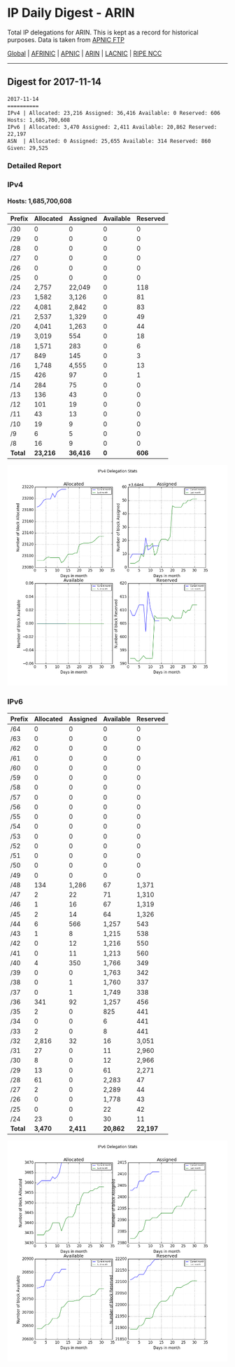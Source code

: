 # IP Daily Digest - ARIN 

Total IP delegations for ARIN. This is kept as a record for historical purposes. Data is taken from [APNIC FTP](https://ftp.apnic.net/)

[Global](https://github.com/csmets/IP-Daily-Digest) | [AFRINIC](https://github.com/csmets/IP-Daily-Digest/tree/master/archives/AFRINIC) | [APNIC](https://github.com/csmets/IP-Daily-Digest/tree/master/archives/APNIC) | [ARIN](https://github.com/csmets/IP-Daily-Digest/tree/master/archives/ARIN) | [LACNIC](https://github.com/csmets/IP-Daily-Digest/tree/master/archives/LACNIC) | [RIPE NCC](https://github.com/csmets/IP-Daily-Digest/tree/master/archives/RIPE_NCC)

---

## Digest for 2017-11-14
```
2017-11-14
==========
IPv4 | Allocated: 23,216 Assigned: 36,416 Available: 0 Reserved: 606 Hosts: 1,685,700,608
IPv6 | Allocated: 3,470 Assigned: 2,411 Available: 20,862 Reserved: 22,197
ASN  | Allocated: 0 Assigned: 25,655 Available: 314 Reserved: 860 Given: 29,525
```

### Detailed Report

### IPv4

#### Hosts: **1,685,700,608**

| Prefix | Allocated | Assigned | Available | Reserved |
| ----- | ----- | ----- | ----- | ----- |
| /30 | 0 | 0 | 0 | 0 |
| /29 | 0 | 0 | 0 | 0 |
| /28 | 0 | 0 | 0 | 0 |
| /27 | 0 | 0 | 0 | 0 |
| /26 | 0 | 0 | 0 | 0 |
| /25 | 0 | 0 | 0 | 0 |
| /24 | 2,757 | 22,049 | 0 | 118 |
| /23 | 1,582 | 3,126 | 0 | 81 |
| /22 | 4,081 | 2,842 | 0 | 83 |
| /21 | 2,537 | 1,329 | 0 | 49 |
| /20 | 4,041 | 1,263 | 0 | 44 |
| /19 | 3,019 | 554 | 0 | 18 |
| /18 | 1,571 | 283 | 0 | 6 |
| /17 | 849 | 145 | 0 | 3 |
| /16 | 1,748 | 4,555 | 0 | 13 |
| /15 | 426 | 97 | 0 | 1 |
| /14 | 284 | 75 | 0 | 0 |
| /13 | 136 | 43 | 0 | 0 |
| /12 | 101 | 19 | 0 | 0 |
| /11 | 43 | 13 | 0 | 0 |
| /10 | 19 | 9 | 0 | 0 |
| /9 | 6 | 5 | 0 | 0 |
| /8 | 16 | 9 | 0 | 0 |
| **Total** | **23,216** | **36,416** | **0** | **606** |

![ipv4-stats](ipv4-figure.png)

### IPv6

| Prefix | Allocated | Assigned | Available | Reserved |
| ----- | ----- | ----- | ----- | ----- |
| /64 | 0 | 0 | 0 | 0 |
| /63 | 0 | 0 | 0 | 0 |
| /62 | 0 | 0 | 0 | 0 |
| /61 | 0 | 0 | 0 | 0 |
| /60 | 0 | 0 | 0 | 0 |
| /59 | 0 | 0 | 0 | 0 |
| /58 | 0 | 0 | 0 | 0 |
| /57 | 0 | 0 | 0 | 0 |
| /56 | 0 | 0 | 0 | 0 |
| /55 | 0 | 0 | 0 | 0 |
| /54 | 0 | 0 | 0 | 0 |
| /53 | 0 | 0 | 0 | 0 |
| /52 | 0 | 0 | 0 | 0 |
| /51 | 0 | 0 | 0 | 0 |
| /50 | 0 | 0 | 0 | 0 |
| /49 | 0 | 0 | 0 | 0 |
| /48 | 134 | 1,286 | 67 | 1,371 |
| /47 | 2 | 22 | 71 | 1,310 |
| /46 | 1 | 16 | 67 | 1,319 |
| /45 | 2 | 14 | 64 | 1,326 |
| /44 | 6 | 566 | 1,257 | 543 |
| /43 | 1 | 8 | 1,215 | 538 |
| /42 | 0 | 12 | 1,216 | 550 |
| /41 | 0 | 11 | 1,213 | 560 |
| /40 | 4 | 350 | 1,766 | 349 |
| /39 | 0 | 0 | 1,763 | 342 |
| /38 | 0 | 1 | 1,760 | 337 |
| /37 | 0 | 1 | 1,749 | 338 |
| /36 | 341 | 92 | 1,257 | 456 |
| /35 | 2 | 0 | 825 | 441 |
| /34 | 0 | 0 | 6 | 441 |
| /33 | 2 | 0 | 8 | 441 |
| /32 | 2,816 | 32 | 16 | 3,051 |
| /31 | 27 | 0 | 11 | 2,960 |
| /30 | 8 | 0 | 12 | 2,966 |
| /29 | 13 | 0 | 61 | 2,271 |
| /28 | 61 | 0 | 2,283 | 47 |
| /27 | 2 | 0 | 2,289 | 44 |
| /26 | 0 | 0 | 1,778 | 43 |
| /25 | 0 | 0 | 22 | 42 |
| /24 | 23 | 0 | 30 | 11 |
| **Total** | **3,470** | **2,411** | **20,862** | **22,197** |

![ipv6-stats](ipv6-figure.png)